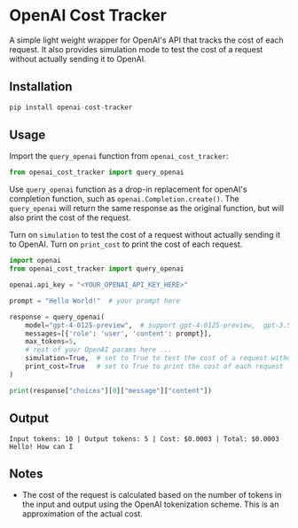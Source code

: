 # OpenAI Cost Tracker
A simple light weight wrapper for OpenAI's API that tracks the cost of each request. It also provides simulation mode to test the cost of a request without actually sending it to OpenAI. 


## Installation
```python
pip install openai-cost-tracker
```


## Usage
Import the ```query_openai``` function from ```openai_cost_tracker```:
    
```python
from openai_cost_tracker import query_openai
```


Use ```query_openai``` function as a drop-in replacement for openAI's completion function, such as ```openai.Completion.create()```. The ```query_openai``` will return the same response as the original function, but will also print the cost of the request. 

Turn on ```simulation``` to test the cost of a request without actually sending it to OpenAI. Turn on ```print_cost``` to print the cost of each request.

```python
import openai 
from openai_cost_tracker import query_openai

openai.api_key = "<YOUR_OPENAI_API_KEY_HERE>"

prompt = "Hello World!"  # your prompt here

response = query_openai(
    model="gpt-4-0125-preview",  # support gpt-4-0125-preview,  gpt-3.5-turbo-1106,  gpt-4
    messages=[{'role': 'user', 'content': prompt}],            
    max_tokens=5,
    # rest of your OpenAI params here ...
    simulation=True,  # set to True to test the cost of a request without actually sending it to OpenAI 
    print_cost=True   # set to True to print the cost of each request
)     

print(response["choices"][0]["message"]["content"])
```


## Output
```
Input tokens: 10 | Output tokens: 5 | Cost: $0.0003 | Total: $0.0003
Hello! How can I
```


## Notes
- The cost of the request is calculated based on the number of tokens in the input and output using the OpenAI tokenization scheme. This is an approximation of the actual cost.
